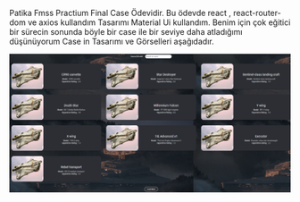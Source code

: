 Patika Fmss Practium Final Case Ödevidir. 
Bu ödevde react , react-router-dom ve axios kullandım 
Tasarımı Material Ui kullandım. 
Benim için çok eğitici bir sürecin sonunda böyle bir case ile bir seviye daha atladığımı düşünüyorum 
Case in Tasarımı ve Görselleri aşağıdadır.

<img src="./src/1.png"/>

